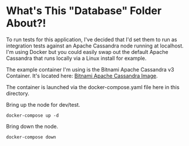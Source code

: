 # What's This "Database" Folder About?!

To run tests for this application, I've decided that I'd set them to run as integration
tests against an Apache Cassandra node running at localhost. I'm using Docker but you could
easily swap out the default Apache Cassandra that runs locally via a Linux install for example.

The example container I'm using is the Bitnami Apache Cassandra v3 Container. It's located here:
[Bitnami Apache Cassandra Image](https://hub.docker.com/r/bitnami/cassandra/).

The container is launched via the docker-compose.yaml file here in this directory.

Bring up the node for dev/test.

`docker-compose up -d`

Bring down the node.

`docker-compose down`
